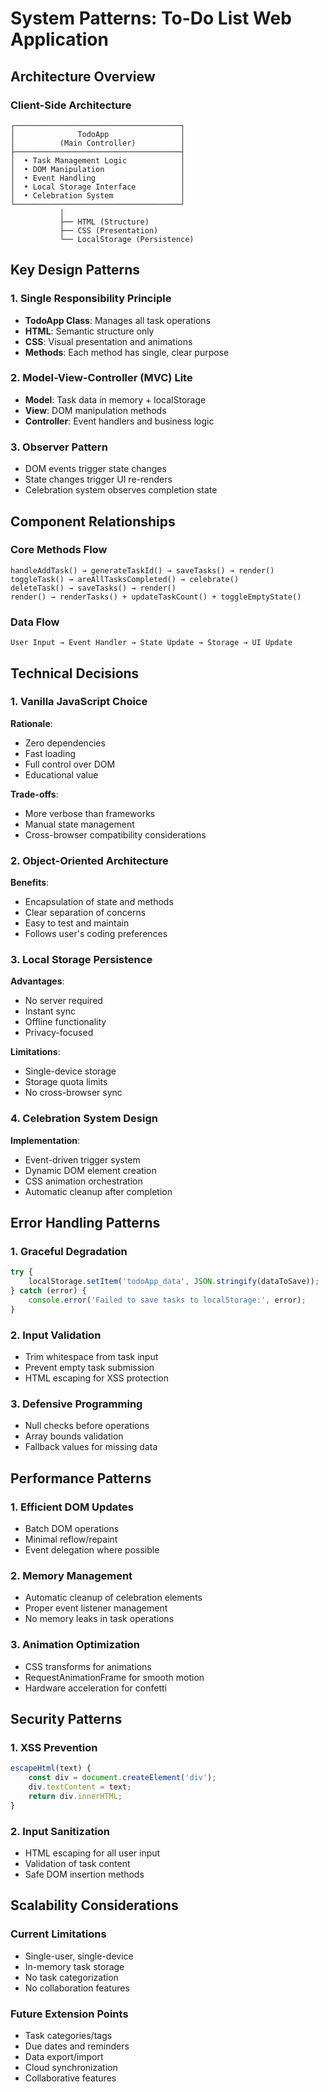 # System Patterns: To-Do List Web Application

## Architecture Overview

### Client-Side Architecture
```
┌─────────────────────────────────────┐
│              TodoApp                │
│          (Main Controller)          │
├─────────────────────────────────────┤
│  • Task Management Logic            │
│  • DOM Manipulation                 │
│  • Event Handling                   │
│  • Local Storage Interface          │
│  • Celebration System               │
└─────────────────────────────────────┘
           │
           ├── HTML (Structure)
           ├── CSS (Presentation)  
           └── LocalStorage (Persistence)
```

## Key Design Patterns

### 1. Single Responsibility Principle
- **TodoApp Class**: Manages all task operations
- **HTML**: Semantic structure only
- **CSS**: Visual presentation and animations
- **Methods**: Each method has single, clear purpose

### 2. Model-View-Controller (MVC) Lite
- **Model**: Task data in memory + localStorage
- **View**: DOM manipulation methods
- **Controller**: Event handlers and business logic

### 3. Observer Pattern
- DOM events trigger state changes
- State changes trigger UI re-renders
- Celebration system observes completion state

## Component Relationships

### Core Methods Flow
```
handleAddTask() → generateTaskId() → saveTasks() → render()
toggleTask() → areAllTasksCompleted() → celebrate()
deleteTask() → saveTasks() → render()
render() → renderTasks() + updateTaskCount() + toggleEmptyState()
```

### Data Flow
```
User Input → Event Handler → State Update → Storage → UI Update
```

## Technical Decisions

### 1. Vanilla JavaScript Choice
**Rationale**: 
- Zero dependencies
- Fast loading
- Full control over DOM
- Educational value

**Trade-offs**:
- More verbose than frameworks
- Manual state management
- Cross-browser compatibility considerations

### 2. Object-Oriented Architecture
**Benefits**:
- Encapsulation of state and methods
- Clear separation of concerns
- Easy to test and maintain
- Follows user's coding preferences

### 3. Local Storage Persistence
**Advantages**:
- No server required
- Instant sync
- Offline functionality
- Privacy-focused

**Limitations**:
- Single-device storage
- Storage quota limits
- No cross-browser sync

### 4. Celebration System Design
**Implementation**:
- Event-driven trigger system
- Dynamic DOM element creation
- CSS animation orchestration
- Automatic cleanup after completion

## Error Handling Patterns

### 1. Graceful Degradation
```javascript
try {
    localStorage.setItem('todoApp_data', JSON.stringify(dataToSave));
} catch (error) {
    console.error('Failed to save tasks to localStorage:', error);
}
```

### 2. Input Validation
- Trim whitespace from task input
- Prevent empty task submission
- HTML escaping for XSS protection

### 3. Defensive Programming
- Null checks before operations
- Array bounds validation
- Fallback values for missing data

## Performance Patterns

### 1. Efficient DOM Updates
- Batch DOM operations
- Minimal reflow/repaint
- Event delegation where possible

### 2. Memory Management
- Automatic cleanup of celebration elements
- Proper event listener management
- No memory leaks in task operations

### 3. Animation Optimization
- CSS transforms for animations
- RequestAnimationFrame for smooth motion
- Hardware acceleration for confetti

## Security Patterns

### 1. XSS Prevention
```javascript
escapeHtml(text) {
    const div = document.createElement('div');
    div.textContent = text;
    return div.innerHTML;
}
```

### 2. Input Sanitization
- HTML escaping for all user input
- Validation of task content
- Safe DOM insertion methods

## Scalability Considerations

### Current Limitations
- Single-user, single-device
- In-memory task storage
- No task categorization
- No collaboration features

### Future Extension Points
- Task categories/tags
- Due dates and reminders
- Data export/import
- Cloud synchronization
- Collaborative features 